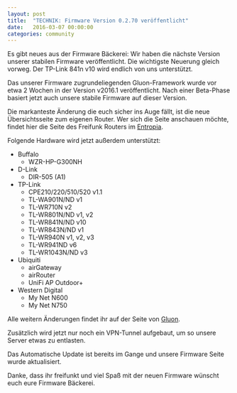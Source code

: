 ```yaml
---
layout: post
title:  "TECHNIK: Firmware Version 0.2.70 veröffentlicht"
date:   2016-03-07 00:00:00
categories: community
---
```


Es gibt neues aus der Firmware Bäckerei: Wir haben die nächste Version unserer stabilen Firmware veröffentlicht.
Die wichtigste Neuerung gleich vorweg. Der TP-Link 841n v10 wird endlich von uns unterstützt.

Das unserer Firmware zugrundeliegenden Gluon-Framework wurde vor etwa 2 Wochen in der Version v2016.1 veröffentlicht.
Nach einer Beta-Phase basiert jetzt auch unsere stabile Firmware auf dieser Version.

Die markanteste Änderung die euch sicher ins Auge fällt, ist die neue Übersichtsseite zum eigenen Router.
Wer sich die Seite anschauen möchte, findet hier die Seite des Freifunk Routers im [Entropia](http://[2a03:2260:a:b:eade:27ff:fe65:9ac9]).
<!--*-->
Folgende Hardware wird jetzt außerdem unterstützt:

- Buffalo
	- WZR-HP-G300NH
- D-Link
	- DIR-505 (A1)
- TP-Link
	- CPE210/220/510/520 v1.1
	- TL-WA901N/ND v1
	- TL-WR710N v2
	- TL-WR801N/ND v1, v2
	- TL-WR841N/ND v10
	- TL-WR843N/ND v1
	- TL-WR940N v1, v2, v3
	- TL-WR941ND v6
	- TL-WR1043N/ND v3
- Ubiquiti
	- airGateway
	- airRouter
	- UniFi AP Outdoor+
- Western Digital
	- My Net N600
	- My Net N750


Alle weitern Änderungen findet ihr auf der Seite von [Gluon](http://gluon.readthedocs.org/en/v2016.1.2/releases/v2016.1.html).

Zusätzlich wird jetzt nur noch ein VPN-Tunnel aufgebaut, um so unsere Server etwas zu entlasten.

Das Automatische Update ist bereits im Gange und unsere Firmware Seite wurde aktualisiert.

Danke, dass ihr freifunkt und viel Spaß mit der neuen Firmware wünscht euch eure Firmware Bäckerei.
